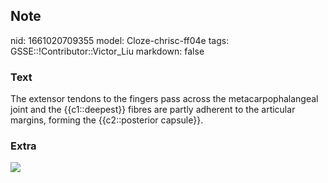 ## Note
nid: 1661020709355
model: Cloze-chrisc-ff04e
tags: GSSE::!Contributor::Victor_Liu
markdown: false

### Text
The extensor tendons to the fingers pass across the metacarpophalangeal joint and the {{c1::deepest}} fibres are partly adherent to the articular margins, forming the {{c2::posterior capsule}}.

### Extra
<img src="paste-8ec554b01b80acc3090ad9dc277e8795c5972c6a.jpg">
